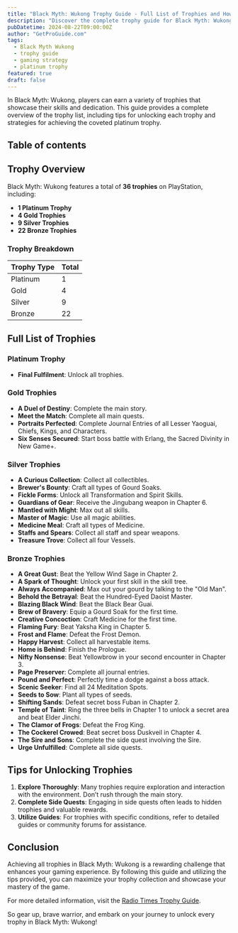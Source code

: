 ```yaml
---
title: "Black Myth: Wukong Trophy Guide - Full List of Trophies and How to Get Them"
description: "Discover the complete trophy guide for Black Myth: Wukong, including tips on how to unlock each trophy and strategies for achieving platinum."
pubDatetime: 2024-08-22T09:00:00Z
author: "GetProGuide.com"
tags:
  - Black Myth Wukong
  - trophy guide
  - gaming strategy
  - platinum trophy
featured: true
draft: false
---
```


In Black Myth: Wukong, players can earn a variety of trophies that showcase their skills and dedication. This guide provides a complete overview of the trophy list, including tips for unlocking each trophy and strategies for achieving the coveted platinum trophy.

## Table of contents

## Trophy Overview

Black Myth: Wukong features a total of **36 trophies** on PlayStation, including:

- **1 Platinum Trophy**
- **4 Gold Trophies**
- **9 Silver Trophies**
- **22 Bronze Trophies**

### Trophy Breakdown

| Trophy Type | Total |
|-------------|-------|
| Platinum    | 1     |
| Gold        | 4     |
| Silver      | 9     |
| Bronze      | 22    |

## Full List of Trophies

### Platinum Trophy

- **Final Fulfilment**: Unlock all trophies.

### Gold Trophies

- **A Duel of Destiny**: Complete the main story.
- **Meet the Match**: Complete all main quests.
- **Portraits Perfected**: Complete Journal Entries of all Lesser Yaoguai, Chiefs, Kings, and Characters.
- **Six Senses Secured**: Start boss battle with Erlang, the Sacred Divinity in New Game+.

### Silver Trophies

- **A Curious Collection**: Collect all collectibles.
- **Brewer's Bounty**: Craft all types of Gourd Soaks.
- **Fickle Forms**: Unlock all Transformation and Spirit Skills.
- **Guardians of Gear**: Receive the Jingubang weapon in Chapter 6.
- **Mantled with Might**: Max out all skills.
- **Master of Magic**: Use all magic abilities.
- **Medicine Meal**: Craft all types of Medicine.
- **Staffs and Spears**: Collect all staff and spear weapons.
- **Treasure Trove**: Collect all four Vessels.

### Bronze Trophies

- **A Great Gust**: Beat the Yellow Wind Sage in Chapter 2.
- **A Spark of Thought**: Unlock your first skill in the skill tree.
- **Always Accompanied**: Max out your gourd by talking to the "Old Man".
- **Behold the Betrayal**: Beat the Hundred-Eyed Daoist Master.
- **Blazing Black Wind**: Beat the Black Bear Guai.
- **Brew of Bravery**: Equip a Gourd Soak for the first time.
- **Creative Concoction**: Craft Medicine for the first time.
- **Flaming Fury**: Beat Yaksha King in Chapter 5.
- **Frost and Flame**: Defeat the Frost Demon.
- **Happy Harvest**: Collect all harvestable items.
- **Home is Behind**: Finish the Prologue.
- **Nifty Nonsense**: Beat Yellowbrow in your second encounter in Chapter 3.
- **Page Preserver**: Complete all journal entries.
- **Pound and Perfect**: Perfectly time a dodge against a boss attack.
- **Scenic Seeker**: Find all 24 Meditation Spots.
- **Seeds to Sow**: Plant all types of seeds.
- **Shifting Sands**: Defeat secret boss Fuban in Chapter 2.
- **Temple of Taint**: Ring the three bells in Chapter 1 to unlock a secret area and beat Elder Jinchi.
- **The Clamor of Frogs**: Defeat the Frog King.
- **The Cockerel Crowed**: Beat secret boss Duskveil in Chapter 4.
- **The Sire and Sons**: Complete the side quest involving the Sire.
- **Urge Unfulfilled**: Complete all side quests.

## Tips for Unlocking Trophies

1. **Explore Thoroughly**: Many trophies require exploration and interaction with the environment. Don’t rush through the main story.
2. **Complete Side Quests**: Engaging in side quests often leads to hidden trophies and valuable rewards.
3. **Utilize Guides**: For trophies with specific conditions, refer to detailed guides or community forums for assistance.

## Conclusion

Achieving all trophies in Black Myth: Wukong is a rewarding challenge that enhances your gaming experience. By following this guide and utilizing the tips provided, you can maximize your trophy collection and showcase your mastery of the game.

For more detailed information, visit the [Radio Times Trophy Guide](https://www.radiotimes.com/technology/gaming/black-myth-wukong-trophy-guide/).

So gear up, brave warrior, and embark on your journey to unlock every trophy in Black Myth: Wukong!